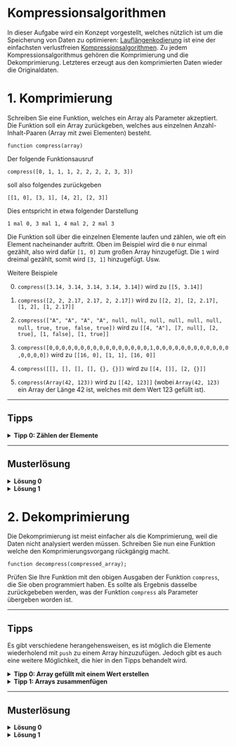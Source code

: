 # Kompressionsalgorithmen

In dieser Aufgabe wird ein Konzept vorgestellt, welches nützlich ist um die Speicherung von Daten zu optimieren:
[Lauflängenkodierung](https://de.wikipedia.org/wiki/Laufl%C3%A4ngenkodierung) ist eine der einfachsten verlustfreien [Kompressionsalgorithmen](https://de.wikipedia.org/wiki/Datenkompression).
Zu jedem Kompressionsalgorithmus gehören die Komprimierung und die Dekomprimierung. Letzteres erzeugt aus den komprimierten Daten wieder die Originaldaten.

# 1. Komprimierung

Schreiben Sie eine Funktion, welches ein Array als Parameter akzeptiert. Die Funktion soll ein Array zurückgeben, welches aus einzelnen Anzahl-Inhalt-Paaren (Array mit zwei Elementen) besteht.

	function compress(array)

Der folgende Funktionsausruf

	compress([0, 1, 1, 1, 2, 2, 2, 2, 3, 3])
  
soll also folgendes zurückgeben

	[[1, 0], [3, 1], [4, 2], [2, 3]]
	
Dies entspricht in etwa folgender Darstellung

	1 mal 0, 3 mal 1, 4 mal 2, 2 mal 3

Die Funktion soll über die einzelnen Elemente laufen und zählen, wie oft ein Element nacheinander auftritt. Oben im Beispiel wird die `0` nur einmal gezählt, also wird dafür `[1, 0]` zum großen Array hinzugefügt. Die `1` wird dreimal gezählt, somit wird `[3, 1]` hinzugefügt. Usw.


Weitere Beispiele

0. `compress([3.14, 3.14, 3.14, 3.14, 3.14])`
wird zu `[[5, 3.14]]`

1. `compress([2, 2, 2.17, 2.17, 2, 2.17])`
wird zu `[[2, 2], [2, 2.17], [1, 2], [1, 2.17]]`

2. `compress(["A", "A", "A", "A", null, null, null, null, null, null, null, true, true, false, true])`
wird zu `[[4, "A"], [7, null], [2, true], [1, false], [1, true]]`

3. `compress([0,0,0,0,0,0,0,0,0,0,0,0,0,0,0,0,1,0,0,0,0,0,0,0,0,0,0,0,0,0,0,0,0])`
wird zu `[[16, 0], [1, 1], [16, 0]]`

4. `compress([[], [], [], [], {}, {}])` wird zu `[[4, []], [2, {}]]`

5. `compress(Array(42, 123))` wird zu `[[42, 123]]` (wobei `Array(42, 123)` ein Array der Länge 42 ist, welches mit dem Wert 123 gefüllt ist).

---

## Tipps
<details><summary><b>Tipp 0: Zählen der Elemente</b></summary>
	
Überlegen Sie wie man gleiche, hintereinander liegende Elemente zählt.

<details><summary><i>Hinweis</i></summary>
	
Optional: Schreiben Sie eine Funktion, die genau diese Aufgabe erfüllt.
Die Funktion übernimmt zwei Parameter: Das Array und die Position, ab der die wiederholenden Elemente gezählt werden sollen.

</details>
<details><summary><i>Lösung</i></summary>

Merken Sie sich das erste Element in einer Variable. Vergleichen Sie nun die folgenden Elemente im Array mit dem gemerkten Element, bis ein anderes Element auftritt oder das Ende des Arrays erreicht worden ist. Dabei zählen Sie mit. Diese Zahl nutzen Sie später im Anzahl-Inhalt-Paar.

</details>	
</details>

---

## Musterlösung
 
<details><summary><b>Lösung 0</b></summary>

	function adjacentCount(array, pos)
	{
		var first = array[pos];
		for var i in pos+1:array.size() do
			if array[i] != first then return i-pos;

		return array.size()-pos;
	}


	function compress(array)
	{
		var ret = [];

		var pos = 0;

		while pos != array.size() do
		{
			var count = adjacentCount(array, pos);
			ret.push([count, array[pos]]);
			pos += count;
		}

		return ret;
	}

</details>

<details><summary><b>Lösung 1</b></summary>

	function compress(array)
	{
		if array.size() == 0 then return [];
		
		var ret = [];
		var element = array[0];
		var count = 0;

		for var e in array do
		{
			if e == element then
			{
				count += 1;	
			}
			else
			{
				ret.push([count, element]);	

				element = e;
				count = 1;
			}
		}
		ret.push([count, element]);

		return ret;
	}

</details>


# 2. Dekomprimierung

Die Dekomprimierung ist meist einfacher als die Komprimierung, weil die Daten nicht analysiert werden müssen. Schreiben Sie nun eine Funktion welche den Komprimierungsvorgang rückgängig macht.

	function decompress(compressed_array);

Prüfen Sie Ihre Funktion mit den obigen Ausgaben der Funktion `compress`, die Sie oben programmiert haben. Es sollte als Ergebnis dasselbe zurückgebeben werden, was der Funktion `compress` als Parameter übergeben worden ist.

---

## Tipps

Es gibt verschiedene herangehensweisen, es ist möglich die Elemente wiederholend mit `push` zu einem Array hinzuzufügen. Jedoch gibt es auch eine weitere Möglichkeit, die hier in den Tipps behandelt wird.

<details><summary><b>Tipp 0: Array gefüllt mit einem Wert erstellen</b></summary>
	
Der Konstruktor von `Array` übernimmt 2 Parameter, die Größe des Arrays und den Inhalt, mit dem das Array gefüllt werden soll.

`Array(3, 42)` entspricht `[42, 42, 42]`
	
</details>

<details><summary><b>Tipp 1: Arrays zusammenfügen</b></summary>
	
Die Funktion `Array.concat` übernimmt zwei Arrays und gibt ein neues Array zurück, bei dem die beiden Arrays zusammengefügt sind. Diese ähnelt dem Zusammenfügen von zwei Strings mit `+`.
	
</details>

---

## Musterlösung

<details><summary><b>Lösung 0</b></summary>

	function decompress(array)
	{
		var ret = [];
		for var e in array do
			ret = Array.concat(ret, Array(e[0], e[1]));

		return ret;
	}
  
</details>

<details><summary><b>Lösung 1</b></summary>

	function decompress(array)
	{
		var ret = [];
		for var e in array do
			for 0:e[0] do
				ret.push(e[1]);

		return ret;
	}
  
</details>

